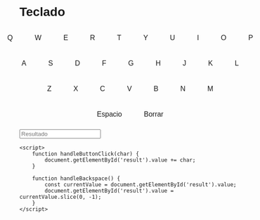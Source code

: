 <!DOCTYPE html>
<html lang="es">
<head>
    <meta charset="UTF-8">
    <meta name="viewport" content="width=device-width, initial-scale=1.0">
    <title>Teclado</title>
    <style>
        body {
            font-family: Arial, sans-serif;
            margin: 20px;
        }
        .keyboard-row {
            display: flex;
            justify-content: center;
            margin-bottom: 10px;
        }
        .button {
            padding: 10px 20px;
            margin: 5px;
            font-size: 16px;
            cursor: pointer;
        }
    </style>
</head>
<body>
    <h1>Teclado</h1>
    <div class="keyboard">
        <div class="keyboard-row">
            <div class="button" onclick="handleButtonClick('Q')">Q</div>
            <div class="button" onclick="handleButtonClick('W')">W</div>
            <div class="button" onclick="handleButtonClick('E')">E</div>
            <div class="button" onclick="handleButtonClick('R')">R</div>
            <div class="button" onclick="handleButtonClick('T')">T</div>
            <div class="button" onclick="handleButtonClick('Y')">Y</div>
            <div class="button" onclick="handleButtonClick('U')">U</div>
            <div class="button" onclick="handleButtonClick('I')">I</div>
            <div class="button" onclick="handleButtonClick('O')">O</div>
            <div class="button" onclick="handleButtonClick('P')">P</div>
        </div>
        <div class="keyboard-row">
            <div class="button" onclick="handleButtonClick('A')">A</div>
            <div class="button" onclick="handleButtonClick('S')">S</div>
            <div class="button" onclick="handleButtonClick('D')">D</div>
            <div class="button" onclick="handleButtonClick('F')">F</div>
            <div class="button" onclick="handleButtonClick('G')">G</div>
            <div class="button" onclick="handleButtonClick('H')">H</div>
            <div class="button" onclick="handleButtonClick('J')">J</div>
            <div class="button" onclick="handleButtonClick('K')">K</div>
            <div class="button" onclick="handleButtonClick('L')">L</div>
        </div>
        <div class="keyboard-row">
            <div class="button" onclick="handleButtonClick('Z')">Z</div>
            <div class="button" onclick="handleButtonClick('X')">X</div>
            <div class="button" onclick="handleButtonClick('C')">C</div>
            <div class="button" onclick="handleButtonClick('V')">V</div>
            <div class="button" onclick="handleButtonClick('B')">B</div>
            <div class="button" onclick="handleButtonClick('N')">N</div>
            <div class="button" onclick="handleButtonClick('M')">M</div>
        </div>
        <div class="keyboard-row">
            <div class="button" onclick="handleButtonClick(' ')">Espacio</div>
            <div class="button" onclick="handleBackspace()">Borrar</div>
        </div>
    </div>
    <input type="text" id="result" placeholder="Resultado" readonly>

    <script>
        function handleButtonClick(char) {
            document.getElementById('result').value += char;
        }

        function handleBackspace() {
            const currentValue = document.getElementById('result').value;
            document.getElementById('result').value = currentValue.slice(0, -1);
        }
    </script>
</body>
</html>
